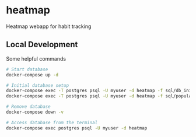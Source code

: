 # heatmap

Heatmap webapp for habit tracking

## Local Development

Some helpful commands
```zsh
# Start database
docker-compose up -d

# Initial database setup
docker-compose exec -T postgres psql -U myuser -d heatmap -f sql/db_init.sql
docker-compose exec -T postgres psql -U myuser -d heatmap -f sql/populate_tables.sql

# Remove database
docker-compose down -v

# Access database from the terminal
docker-compose exec postgres psql -U myuser -d heatmap
```
